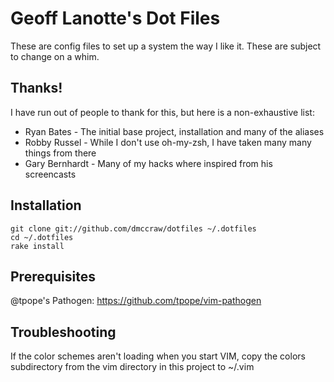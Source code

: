 Geoff Lanotte's Dot Files
=======================

These are config files to set up a system the way I like it. These are subject to change on a whim.

Thanks!
-------

I have run out of people to thank for this, but here is a non-exhaustive list:

* Ryan Bates - The initial base project, installation and many of the aliases
* Robby Russel - While I don't use oh-my-zsh, I have taken many many things from there
* Gary Bernhardt - Many of my hacks where inspired from his screencasts


Installation
------------

    git clone git://github.com/dmccraw/dotfiles ~/.dotfiles
    cd ~/.dotfiles
    rake install

Prerequisites
-------------

  @tpope's Pathogen: https://github.com/tpope/vim-pathogen

Troubleshooting
---------------

  If the color schemes aren't loading when you start VIM, copy the colors subdirectory from the vim directory in this project to ~/.vim

